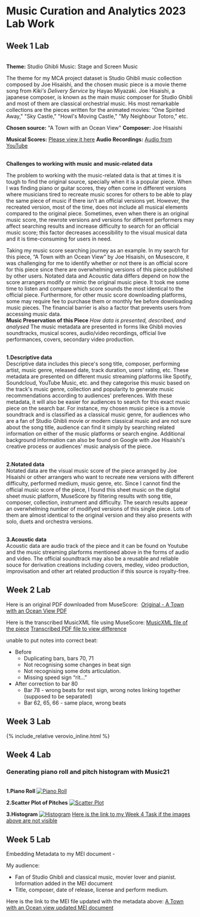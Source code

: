   # Music Curation and Analytics 2023 Lab Work
## Week 1 Lab
\
**Theme:** Studio Ghibli Music: Stage and Screen Music

The theme for my MCA project dataset is Studio Ghibli music collection composed by Joe Hisaishi, and the chosen music piece is a movie theme song from *Kiki's Delivery Service* by Hayao Miyazaki. Joe Hisaishi, a japanese composer, is known as the main music composer for Studio Ghibli and most of them are classical orchestrial music. His most remarkable collections are the pieces written for the animated movies: "One Spirited Away," "Sky Castle," "Howl's Moving Castle," "My Neighbour Totoro," etc. 


**Chosen source:** "A Town with an Ocean View"
**Composer:** Joe Hisaishi

**Musical Scores:** [Please view it here](https://github.com/siusei/MCA-2023/blob/master/data/OG_A_Town_with_an_Ocean_view.pdf)
**Audio Recordings:** [Audio from YouTube](https://www.youtube.com/watch?v=XavziZ-C6qY)

\
**Challenges to working with music and music-related data**

The problem to working with the music-related data is that at times it is tough to find the original source, specially when it is a popular piece. When I was finding piano or guitar scores, they often come in different versions where musicians tired to recreate music scores for others to be able to play the same piece of music if there isn’t an official versions yet. However, the recreated version, most of the time, does not include all musical elements compared to the original piece. Sometimes, even when there is an original music score, the rewrote versions and versions for different performers may affect searching results and increase difficulty to search for an official music score; this factor decreases accessibility to the visual musical data and it is time-consuming for users in need.

Taking my music score searching journey as an example. In my search for this piece, “A Town with an Ocean View” by Joe Hisaishi, on Musescore, it was challenging for me to identify whether or not there is an official score for this piece since there are overwhelming versions of this piece published by other users. Notated data and Acoustic data differs depend on how the score arrangers modify or mimic the original music piece. It took me some time to listen and compare which score sounds the most identical to the official piece. Furthermore, for other music score downloading platforms, some may require fee to purchase them or monthly fee before downloading music pieces. The financial barrier is also a factor that prevents users from accessing music data.
\
**Music Preservation of this Piece** 
*How data is presented, described, and analysed*
The music metadata are presented in forms like Ghibli movies soundtracks, musical scores, audio/video recordings, official live performances, covers, secondary video production. 

\
**1.Descriptive data**
\
Descriptive data includes this piece's song title, composer, performing artist, music genre, released date, track duration, users' rating, etc. These metadata are presented on different music streaming platforms like Spotify, Soundcloud, YouTube Music, etc. and they categorise this music based on the track's music genre, collection and popularity to generate music recommendations according to audiences' preferences. With these metadata, it will also be easier for audiences to search for this exact music piece on the search bar. For instance, my chosen music piece is a movie soundtrack and is classified as a classical music genre, for audiences who are a fan of Studio Ghibli movie or modern classical music and are not sure about the song title, audience can find it simply by searching related information on either of the music platforms or search engine. Additional background information can also be found on Google with Joe Hisaishi's creative process or audiences' music analysis of the piece.

\
**2.Notated data**
\
Notated data are the visual music score of the piece arranged by Joe Hisaishi or other arrangers who want to recreate new versions with different difficulty, performed medium, music genre, etc. Since I cannot find the official music score of the piece, I found this sheet music on the digital sheet music platform, MuseScore by filtering results with song title, composer, collection, instrument and difficulty. The search results appear an overwhelming number of modifyed versions of this single piece. Lots of them are almost identical to the original version and they also presents with solo, duets and orchestra versions.

\
**3.Acoustic data**
\
Acoustic data are audio track of the piece and it can be found on Youtube and the music streaming plarforms mentioned above in the forms of audio and video. The official soundtrack may also be a reusable and reliable souce for derivation creations including covers, medley, video production, improvisation and other art related production if this source is royalty-free.


## Week 2 Lab

Here is an original PDF downloaded from MuseScore:
<a href="data/OG_A_Town_with_an_Ocean_view.pdf" class="image fit"><img src="/data/OG_A_Town_with_an_Ocean_view.pdf" alt="" type="application/pdf"></a>
[Original - A Town with an Ocean View PDF](https://github.com/siusei/MCA-2023/blob/master/data/OG_A_Town_with_an_Ocean_view.pdf)

Here is the transcribed MusicXML file using MuseScore:
[MusicXML file of the piece](https://github.com/siusei/MCA-2023/blob/master/data/A_Town_with_an_Ocean_View_Transcribed_my.musicxml)
[Transcribed PDF file to view difference](https://github.com/siusei/MCA-2023/blob/master/data/PDF_A_Town_with_an_Ocean_View_Transcribed.pdf)


unable to put notes into correct beat:
- Before
    - Duplicating bars, bars 70, 71
    - Not recognising some changes in beat sign
    - Not recognising some dots articulation.
    - Missing speed sign “rit…”
- After correction to bar 80
    - Bar 78 - wrong beats for rest sign, wrong notes linking together (supposed to be separated)
    - Bar 62, 65, 66 - same place, wrong beats


## Week 3 Lab
{% include_relative verovio_inline.html %}

## Week 4 Lab

### Generating piano roll and pitch histogram with Music21
\
**1.Piano Roll**
<a href="/data/Piano_roll.png" class="image fit"><img src="data/Piano_roll.png" alt="Piano Roll" type="application/png"></a>

**2.Scatter Plot of Pitches**
<a href="/data/Scatter_plot.png" class="image fit"><img src="data/Scatter_plot.png" alt="Scatter Plot" type="application/png"></a>

**3.Histogram**
<a href="/data/Histogram.png" class="image fit"><img src="data/Histogram.png" alt="Histogram" type="application/png"></a>
[Here is the link to my Week 4 Task if the images above are not visible](https://github.com/siusei/MCA-2023/tree/master#week-4-lab)


## Week 5 Lab
Embedding Metadata to my MEI document -

My audience:
- Fan of Studio Ghibli and classical music, movier lover and pianist.
Information added in the MEI document
- Title, composer, date of release, license and perform medium.

Here is the link to the MEI file updated with the metadata above:
<a href="/data/TWAOV_Meta.mei">A Town with an Ocean view updated MEI document</a>

